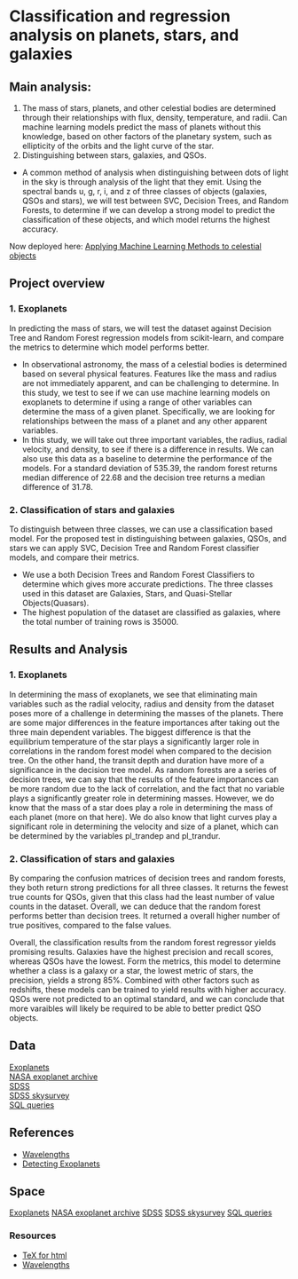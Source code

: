 # Classification and regression analysis on planets, stars, and galaxies
## Main analysis:
1. The mass of stars, planets, and other celestial bodies are determined through their relationships with flux, density, temperature, and radii. Can machine learning models predict the mass of planets without this knowledge, based on other factors of the planetary system, such as ellipticity of the orbits and the light curve of the star. 
2. Distinguishing between stars, galaxies, and QSOs.
- A common method of analysis when distinguishing between dots of light in the sky is through analysis of the light that they emit. Using the spectral bands u, g, r, i, and z of three classes of objects (galaxies, QSOs and stars), we will test between SVC, Decision Trees, and Random Forests, to determine if we can develop a strong model to predict the classification of these objects, and which model returns the highest accuracy.

Now deployed here: [Applying Machine Learning Methods to celestial objects](http://alisonands.pythonanywhere.com/)

## Project overview
### 1. Exoplanets
In predicting the mass of stars, we will test the dataset against Decision Tree and Random Forest regression models from scikit-learn, and compare the metrics to determine which model performs better.
- In observational astronomy, the mass of a celestial bodies is determined based on several physical features.
Features like the mass and radius are not immediately apparent, and can be challenging to determine. In this study, we test to see if we can use machine learning models on exoplanets to determine if using a range of other variables can determine the mass of a given planet. Specifically, we are looking for relationships between the mass of a planet and any other apparent variables.
- In this study, we will take out three important variables, the radius, radial velocity, and density, to see if there is a difference in results. We can also use this data as a baseline to determine the performance of the models. For a standard deviation of 535.39, the random forest returns median difference of 22.68 and the decision tree returns a median difference of 31.78.

### 2. Classification of stars and galaxies
To distinguish between three classes, we can use a classification based model. For the proposed test in distinguishing between galaxies, QSOs, and stars we can apply SVC, Decision Tree and Random Forest classifier models, and compare their metrics.
- We use a both Decision Trees and Random Forest Classifiers to determine which gives more accurate predictions. The three classes used in this dataset are Galaxies, Stars, and Quasi-Stellar Objects(Quasars).
- The highest population of the dataset are classified as galaxies, where the total number of training rows is 35000.

## Results and Analysis
### 1. Exoplanets
In determining the mass of exoplanets, we see that eliminating main variables such as the radial velocity, radius and density from the dataset poses more of a challenge in determining the masses of the planets. 
There are some major differences in the feature importances after taking out the three main dependent variables. The biggest difference is that the equilibrium temperature of the star plays a significantly larger role in correlations in the random forest model when compared to the decision tree. On the other hand, the transit depth and duration have more of a significance in the decision tree model. As random forests are a series of decision trees, we can say that the results of the feature importances can be more random due to the lack of correlation, and the fact that no variable plays a significantly greater role in determining masses. However, we do know that the mass of a star does play a role in determining the mass of each planet (more on that here). We do also know that light curves play a significant role in determining the velocity and size of a planet, which can be determined by the variables pl_trandep and pl_trandur.

### 2. Classification of stars and galaxies
By comparing the confusion matrices of decision trees and random forests, they both return strong predictions for all three classes. It returns the fewest true counts for QSOs, given that this class had the least number of value counts in the dataset. Overall, we can deduce that the random forest performs better than decision trees. It returned a overall higher number of true positives, compared to the false values.

Overall, the classification results from the random forest regressor yields promising results. Galaxies have the highest precision and recall scores, whereas QSOs have the lowest. Form the metrics, this model to determine whether a class is a galaxy or a star, the lowest metric of stars, the precision, yields a strong 85%. Combined with other factors such as redshifts, these models can be trained to yield results with higher accuracy. QSOs were not predicted to an optimal standard, and we can conclude that more varaibles will likely be required to be able to better predict QSO objects.



## Data
[Exoplanets](https://exoplanet.eu/catalog/)\
[NASA exoplanet archive](https://exoplanetarchive.ipac.caltech.edu/docs/TAP/usingTAP.html)\
[SDSS](https://dr18.sdss.org/)\
[SDSS skysurvey](https://skyserver.sdss.org/dr9/en/help/browser/browser.asp)\
[SQL queries](https://skyserver.sdss.org/dr9/en/tools/search/sql.asp)

## References
- [Wavelengths](https://voyages.sdss.org/preflight/light/filters/)
- [Detecting Exoplanets](http://www.astro.gsu.edu/lab/Supplemental_labs/supplemental_labs_files/exoplanets/Exoplanet_writeup.pdf)

## Space
[Exoplanets](https://exoplanet.eu/catalog/)
[NASA exoplanet archive](https://exoplanetarchive.ipac.caltech.edu/docs/TAP/usingTAP.html)
[SDSS](https://dr18.sdss.org/)
[SDSS skysurvey](https://skyserver.sdss.org/dr9/en/help/browser/browser.asp)
[SQL queries](https://skyserver.sdss.org/dr9/en/tools/search/sql.asp)

### Resources
- [TeX for html](https://www.maths.nottingham.ac.uk/plp/pmadw/lm.html)
- [Wavelengths](https://voyages.sdss.org/preflight/light/filters/)
